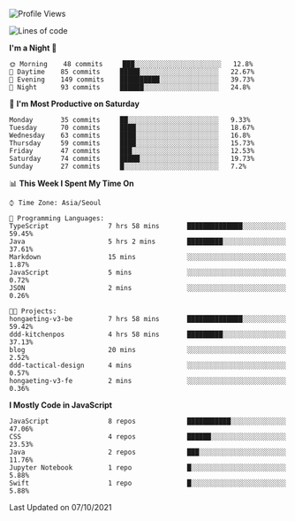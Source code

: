 <!--START_SECTION:waka-->
![Profile Views](http://img.shields.io/badge/Profile%20Views-7-blue)

![Lines of code](https://img.shields.io/badge/From%20Hello%20World%20I%27ve%20Written-92525%20lines%20of%20code-blue)

**I'm a Night 🦉** 

```text
🌞 Morning    48 commits     ███░░░░░░░░░░░░░░░░░░░░░░   12.8% 
🌆 Daytime    85 commits     █████░░░░░░░░░░░░░░░░░░░░   22.67% 
🌃 Evening    149 commits    ██████████░░░░░░░░░░░░░░░   39.73% 
🌙 Night      93 commits     ██████░░░░░░░░░░░░░░░░░░░   24.8%

```
📅 **I'm Most Productive on Saturday** 

```text
Monday       35 commits     ██░░░░░░░░░░░░░░░░░░░░░░░   9.33% 
Tuesday      70 commits     ████░░░░░░░░░░░░░░░░░░░░░   18.67% 
Wednesday    63 commits     ████░░░░░░░░░░░░░░░░░░░░░   16.8% 
Thursday     59 commits     ████░░░░░░░░░░░░░░░░░░░░░   15.73% 
Friday       47 commits     ███░░░░░░░░░░░░░░░░░░░░░░   12.53% 
Saturday     74 commits     █████░░░░░░░░░░░░░░░░░░░░   19.73% 
Sunday       27 commits     █░░░░░░░░░░░░░░░░░░░░░░░░   7.2%

```


📊 **This Week I Spent My Time On** 

```text
⌚︎ Time Zone: Asia/Seoul

💬 Programming Languages: 
TypeScript               7 hrs 58 mins       ██████████████░░░░░░░░░░░   59.45% 
Java                     5 hrs 2 mins        █████████░░░░░░░░░░░░░░░░   37.61% 
Markdown                 15 mins             ░░░░░░░░░░░░░░░░░░░░░░░░░   1.87% 
JavaScript               5 mins              ░░░░░░░░░░░░░░░░░░░░░░░░░   0.72% 
JSON                     2 mins              ░░░░░░░░░░░░░░░░░░░░░░░░░   0.26%

🐱‍💻 Projects: 
hongaeting-v3-be         7 hrs 58 mins       ██████████████░░░░░░░░░░░   59.42% 
ddd-kitchenpos           4 hrs 58 mins       █████████░░░░░░░░░░░░░░░░   37.13% 
blog                     20 mins             ░░░░░░░░░░░░░░░░░░░░░░░░░   2.52% 
ddd-tactical-design      4 mins              ░░░░░░░░░░░░░░░░░░░░░░░░░   0.57% 
hongaeting-v3-fe         2 mins              ░░░░░░░░░░░░░░░░░░░░░░░░░   0.36%

```

**I Mostly Code in JavaScript** 

```text
JavaScript               8 repos             ███████████░░░░░░░░░░░░░░   47.06% 
CSS                      4 repos             ██████░░░░░░░░░░░░░░░░░░░   23.53% 
Java                     2 repos             ███░░░░░░░░░░░░░░░░░░░░░░   11.76% 
Jupyter Notebook         1 repo              █░░░░░░░░░░░░░░░░░░░░░░░░   5.88% 
Swift                    1 repo              █░░░░░░░░░░░░░░░░░░░░░░░░   5.88%

```



 Last Updated on 07/10/2021
<!--END_SECTION:waka-->
